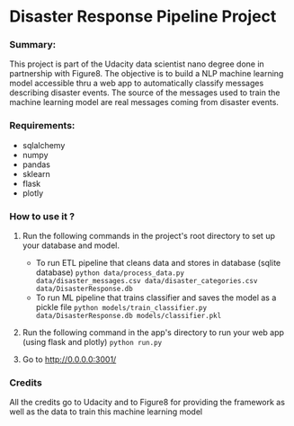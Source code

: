 # Disaster Response Pipeline Project

### Summary:
This project is part of the Udacity data scientist nano degree done in partnership with Figure8. 
The objective is to build a NLP machine learning model accessible thru a web app to automatically classify messages describing disaster events. 
The source of the messages used to train the machine learning model are real messages coming from disaster events.

### Requirements:

- sqlalchemy
- numpy
- pandas
- sklearn
- flask
- plotly

### How to use it ?

1. Run the following commands in the project's root directory to set up your database and model.

    - To run ETL pipeline that cleans data and stores in database (sqlite database)
        `python data/process_data.py data/disaster_messages.csv data/disaster_categories.csv data/DisasterResponse.db`
    - To run ML pipeline that trains classifier and saves the model as a pickle file
        `python models/train_classifier.py data/DisasterResponse.db models/classifier.pkl`

2. Run the following command in the app's directory to run your web app (using flask and plotly)
    `python run.py`

3. Go to http://0.0.0.0:3001/

### Credits

All the credits go to Udacity and to Figure8 for providing the framework as well as the data to train this machine learning model

